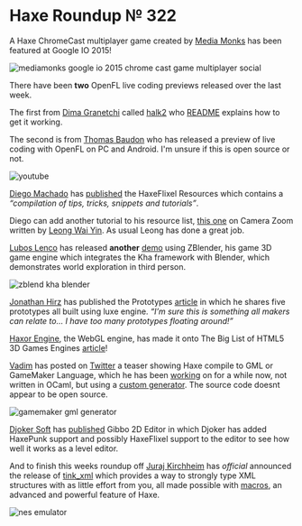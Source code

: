 [_template]: ../templates/roundup.html
[date]: / "2015-05-30 11:15:00"
[modified]: / "2015-05-30 11:15:00"
[published]: / "2015-05-30 11:15:00"
[“”]: a ""
# Haxe Roundup № 322

A Haxe ChromeCast multiplayer game created by [Media Monks][tw1] has been
featured at Google IO 2015!

![mediamonks google io 2015 chrome cast game multiplayer social](/img/322/mediamonks.jpg "MediaMonks ChromeCast game featured at GoogleIO 2015!")

There have been **two** OpenFL live coding previews released over the last week.

The first from [Dima Granetchi][gh1] called [halk2][l1] who [README][l2] explains
how to get it working.

The second is from [Thomas Baudon][tw2] who has released a preview of live coding
with OpenFL on PC and Android. I'm unsure if this is open source or not.

![youtube](6wBNONffpb8)

[Diego Machado][tw3] has [published][l3] the HaxeFlixel Resources which contains a
_“compilation of tips, tricks, snippets and tutorials”_.

Diego can add another tutorial to his resource list, [this one][l4] on Camera Zoom
written by [Leong Wai Yin][tw4]. As usual Leong has done a great job.

[Lubos Lenco][tw5] has released **another** [demo][l5] using ZBlender, his game
3D game engine which integrates the Kha framework with Blender, which demonstrates
world exploration in third person.

![zblend kha blender](/img/322/zblend.png "Third person world exploration Blender scene")

[Jonathan Hirz][tw6] has published the Prototypes [article][l6] in which he shares
five prototypes all built using luxe engine. _“I’m sure this is something all 
makers can relate to… I have too many prototypes floating around!”_

[Haxor Engine][tw7], the WebGL engine, has made it onto The Big List of HTML5 3D
Games Engines [article][l7]!

[Vadim][tw8] has posted on [Twitter][l8] a teaser showing Haxe compile to GML or
GameMaker Language, which he has been [working][l9] on for a while now, not written
in OCaml, but using a [custom generator][l10]. The source code doesnt appear to be
open source.

![gamemaker gml generator](/img/322/gml.png "GameMaker Language Generator for Haxe")

[Djoker Soft][tw9] has [published][l11] Gibbo 2D Editor in which Djoker has added
HaxePunk support and possibly HaxeFlixel support to the editor to see how well
it works as a level editor.

And to finish this weeks roundup off [Juraj Kirchheim][tw10] has _official_ 
announced the release of [tink_xml][l12] which provides a way to strongly 
type XML structures with as little effort from you, all made possible with 
[macros][l13], an advanced and powerful feature of Haxe.

![nes emulator](/img/322/nes.png "@bendmorris workig on a Haxe NES emulator")

[gh1]: https://github.com/profelis "@profelis"

[tw10]: https://twitter.com/back2dos "@back2dos"
[tw9]: https://twitter.com/djokersoft "@djokersoft"
[tw8]: https://twitter.com/YellowAfterlife "@YellowAfterlife"
[tw7]: https://twitter.com/HaxorEngine "@HaxorEngine"
[tw6]: https://twitter.com/jonathanhirz "@jonathanhirz"
[tw5]: https://twitter.com/luboslenco "@luboslenco"
[tw4]: https://twitter.com/laxa88 "@laxa88"
[tw3]: https://twitter.com/diegomac "@diegomac"
[tw2]: https://twitter.com/thomas_baudon "@thomas_baudon"
[tw1]: https://twitter.com/MediaMonks "@MediaMonks"

[l13]: http://haxe.org/manual/macro.html "Haxe Macro Documentation"
[l12]: https://github.com/haxetink/tink_xml#tinkerbell-xml-library "Tink Xml on GitHub"
[l11]: https://djokergames.wordpress.com/2015/05/30/gibbo-2d-editor/ "Gibbo 2D Editor"
[l10]: http://api.haxe.org/haxe/macro/JSGenApi.html "Custom JavaScript Generator"
[l9]: https://twitter.com/YellowAfterlife/status/602892433865715712 "Haxe and GML"
[l8]: https://twitter.com/YellowAfterlife/status/602585001415311361 "Haxe compiling to GML"
[l7]: http://www.gamepix.com/blog/the-big-list-of-html5-3d-games-engines/ "The Big List of HTML5 3D Games Engines"
[l6]: http://jonathanhirz.com/prototypes/ "Luxe Engine Prototypes"
[l5]: http://zblend.org/examples/third_person/ "Third person world exploration with Kha + Blender = ZBlend"
[l4]: http://coinflipstudios.com/devblog/?p=391 "HaxeFlixel Tutorial - Camera Zoom"
[l3]: https://github.com/diegomachado/HaxeFlixel-Resources/wiki "HaxeFlixel Resources"
[l2]: https://github.com/profelis/halk2#readme "Halk2 README"
[l1]: https://github.com/profelis/halk2 "Halk2 on GitHub"